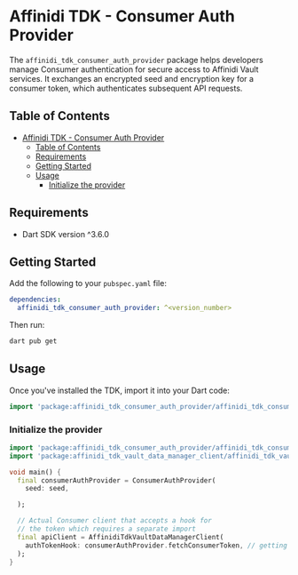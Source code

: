 # Affinidi TDK - Consumer Auth Provider

The `affinidi_tdk_consumer_auth_provider` package helps developers manage Consumer authentication for secure access to Affinidi Vault services. It exchanges an encrypted seed and encryption key for a consumer token, which authenticates subsequent API requests.

## Table of Contents

- [Affinidi TDK - Consumer Auth Provider](#affinidi-tdk---consumer-auth-provider)
  - [Table of Contents](#table-of-contents)
  - [Requirements](#requirements)
  - [Getting Started](#getting-started)
  - [Usage](#usage)
    - [Initialize the provider](#initialize-the-provider)

## Requirements

- Dart SDK version ^3.6.0

## Getting Started

Add the following to your `pubspec.yaml` file:

```yaml
dependencies:
  affinidi_tdk_consumer_auth_provider: ^<version_number>
```

Then run:

```bash
dart pub get
```

## Usage

Once you've installed the TDK, import it into your Dart code:

```dart
import 'package:affinidi_tdk_consumer_auth_provider/affinidi_tdk_consumer_auth_provider.dart';
```

### Initialize the provider

```dart
import 'package:affinidi_tdk_consumer_auth_provider/affinidi_tdk_consumer_auth_provider.dart';
import 'package:affinidi_tdk_vault_data_manager_client/affinidi_tdk_vault_data_manager_client.dart';

void main() {
  final consumerAuthProvider = ConsumerAuthProvider(
    seed: seed,

  );

  // Actual Consumer client that accepts a hook for
  // the token which requires a separate import
  final apiClient = AffinidiTdkVaultDataManagerClient(
    authTokenHook: consumerAuthProvider.fetchConsumerToken, // getting the token from the provider
  );
}
```
